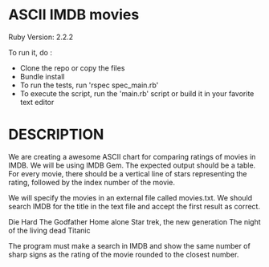 ASCII IMDB movies
======================

Ruby Version: 2.2.2

To run it, do :

- Clone the repo or copy the files
- Bundle install
- To run the tests, run 'rspec spec_main.rb'
- To execute the script, run the 'main.rb' script or build it in your favorite text editor

DESCRIPTION
======================

We are creating a awesome ASCII chart for comparing ratings of movies in IMDB.
We will be using IMDB Gem.
The expected output should be a table. For every movie, there should be a vertical line of stars representing the rating, followed by the index number of the movie.

We will specify the movies in an external file called movies.txt. We should search IMDB for the title in the text file and accept the first result as correct.

Die Hard
The Godfather
Home alone
Star trek, the new generation
The night of the living dead
Titanic

The program must make a search in IMDB and show the same number of sharp signs as the rating of the movie rounded to the closest number.

